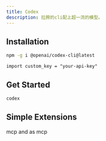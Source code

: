 ```yaml
---
title: Codex
description: 拉胯的cli配上超一流的模型。
---
```


## Installation

```bash
npm -g i @openai/codex-cli@latest
```

```
import custom_key = "your-api-key"
```

## Get Started

```bash
codex
```

## Simple Extensions

mcp and as mcp

